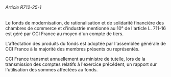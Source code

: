 ###### Article R712-25-1

Le fonds de modernisation, de rationalisation et de solidarité financière des chambres de commerce et d'industrie mentionné au 10° de l'article L. 711-16 est géré par CCI France au moyen d'un compte de tiers.

L'affectation des produits du fonds est adoptée par l'assemblée générale de CCI France à la majorité des membres présents ou représentés.

CCI France transmet annuellement au ministre de tutelle, lors de la transmission des comptes relatifs à l'exercice précédent, un rapport sur l'utilisation des sommes affectées au fonds.

